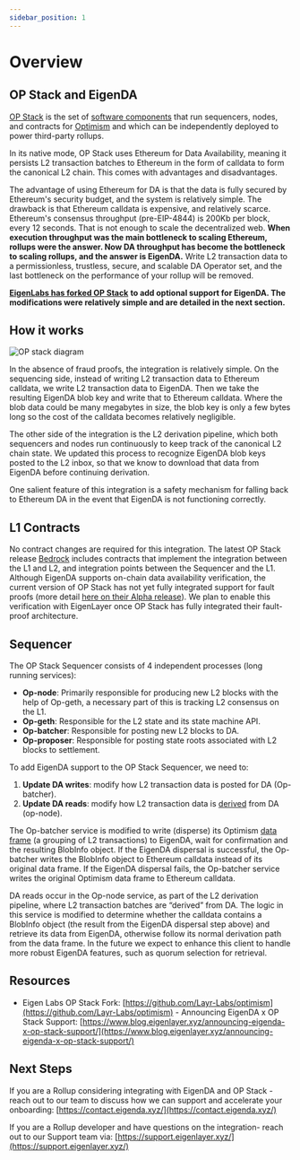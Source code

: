 ```yaml
---
sidebar_position: 1
---
```

# Overview

## OP Stack and EigenDA

[OP Stack](https://stack.optimism.io/) is the set of [software
components](https://github.com/ethereum-optimism/optimism) that run sequencers,
nodes, and contracts for [Optimism](https://www.optimism.io/) and which can be
independently deployed to power third-party rollups.

In its native mode, OP Stack uses Ethereum for Data Availability, meaning it
persists L2 transaction batches to Ethereum in the form of calldata to form the
canonical L2 chain. This comes with advantages and disadvantages.

The advantage of using Ethereum for DA is that the data is fully secured by Ethereum's
security budget, and the system is relatively simple. The drawback is that
Ethereum calldata is expensive, and relatively scarce. Ethereum's consensus
throughput (pre-EIP-4844) is 200Kb per block, every 12 seconds. That is not
enough to scale the decentralized web. **When execution throughput was the main
bottleneck to scaling Ethereum, rollups were the answer. Now DA throughput has
become the bottleneck to scaling rollups, and the answer is EigenDA.** Write L2
transaction data to a permissionless, trustless, secure, and scalable DA
Operator set, and the last bottleneck on the performance of your rollup will be
removed.

[**EigenLabs has forked OP Stack**](https://github.com/Layr-labs/optimism) **to
add optional support for EigenDA. The modifications were relatively simple and
are detailed in the next section.**

## How it works

![OP stack diagram](/img/op-stack-blob-disersal-seq.png)

In the absence of fraud proofs, the integration is relatively simple. On the
sequencing side, instead of writing L2 transaction data to Ethereum calldata, we
write L2 transaction data to EigenDA. Then we take the resulting EigenDA blob
key and write that to Ethereum calldata. Where the blob data could be many
megabytes in size, the blob key is only a few bytes long so the cost of the
calldata becomes relatively negligible.

The other side of the integration is the L2 derivation pipeline, which both
sequencers and nodes run continuously to keep track of the canonical L2 chain
state. We updated this process to recognize EigenDA blob keys posted to the L2
inbox, so that we know to download that data from EigenDA before continuing
derivation.

One salient feature of this integration is a safety mechanism for falling back
to Ethereum DA in the event that EigenDA is not functioning correctly.

## L1 Contracts

No contract changes are required for this integration. The latest OP Stack
release [Bedrock](https://stack.optimism.io/docs/releases/bedrock/) includes
contracts that implement the integration between the L1 and L2, and integration
points between the Sequencer and the L1. Although EigenDA supports on-chain data
availability verification, the current version of OP Stack has not yet fully
integrated support for fault proofs (more detail [here on their Alpha
release](https://blog.oplabs.co/op-stack-fault-proof-alpha/)). We plan to enable
this verification with EigenLayer once OP Stack has fully integrated their
fault-proof architecture.

## Sequencer

The OP Stack Sequencer consists of 4 independent processes (long running
services):

- **Op-node**: Primarily responsible for producing new L2 blocks with the help
of Op-geth, a necessary part of this is tracking L2 consensus on the L1.
- **Op-geth**: Responsible for the L2 state and its state machine API.
- **Op-batcher**: Responsible for posting new L2 blocks to DA.
- **Op-proposer**:
Responsible for posting state roots associated with L2 blocks to settlement.

To add EigenDA support to the OP Stack Sequencer, we need to:

1. **Update DA writes**: modify how L2 transaction data is posted for DA
(Op-batcher).
2. **Update DA reads**: modify how L2 transaction data is
[derived](https://github.com/ethereum-optimism/optimism/blob/develop/specs/derivation.md#l2-chain-derivation-pipeline)
from DA (op-node).

The Op-batcher service is modified to write (disperse) its Optimism [data
frame](https://github.com/ethereum-optimism/optimism/blob/develop/specs/glossary.md#channel-frame)
(a grouping of L2 transactions) to EigenDA, wait for confirmation and the
resulting BlobInfo object. If the EigenDA dispersal is successful, the
Op-batcher writes the BlobInfo object to Ethereum calldata instead of its
original data frame. If the EigenDA dispersal fails, the Op-batcher service
writes the original Optimism data frame to Ethereum calldata.

DA reads occur in the Op-node service, as part of the L2 derivation pipeline,
where L2 transaction batches are “derived” from DA. The logic in this service is
modified to determine whether the calldata contains a BlobInfo object (the
result from the EigenDA dispersal step above) and retrieve its data from
EigenDA, otherwise follow its normal derivation path from the data frame. In the
future we expect to enhance this client to handle more robust EigenDA features,
such as quorum selection for retrieval.

## Resources

- Eigen Labs OP Stack Fork:
[https://github.com/Layr-Labs/optimism](https://github.com/Layr-Labs/optimism) -
Announcing EigenDA x OP Stack Support:
[https://www.blog.eigenlayer.xyz/announcing-eigenda-x-op-stack-support/](https://www.blog.eigenlayer.xyz/announcing-eigenda-x-op-stack-support/)

## Next Steps

If you are a Rollup considering integrating with EigenDA and OP Stack - reach
out to our team to discuss how we can support and accelerate your onboarding:
[https://contact.eigenda.xyz/](https://contact.eigenda.xyz/)

If you are a Rollup developer and have questions on the integration- reach out
to our Support team via:
[https://support.eigenlayer.xyz/](https://support.eigenlayer.xyz/)
